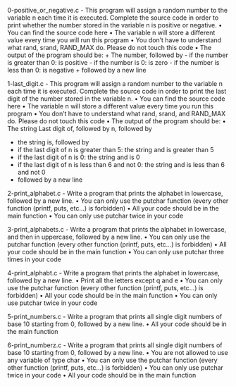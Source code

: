 0-positive_or_negative.c - This program will assign a random number to the variable n each time it is executed. Complete the source code in order to print whether the number stored in the variable n is positive or negative.    • You can find the source code here
     • The variable n will store a different value every time you will run this program
     • You don’t have to understand what rand, srand, RAND_MAX do. Please do not touch this code
     • The output of the program should be:
     + The number, followed by
       - if the number is greater than 0: is positive
       - if the number is 0: is zero
       - if the number is less than 0: is negative
      + followed by a new line

1-last_digit.c - This program will assign a random number to the variable n each time it is executed. Complete the source code in order to print the last digit of the number stored in the variable n.
     • You can find the source code here
     • The variable n will store a different value every time you run this program
     • You don’t have to understand what rand, srand, and RAND_MAX do. Please do not touch this code
     • The output of the program should be:
     • The string Last digit of, followed by
n, followed by
   - the string is, followed by
   - if the last digit of n is greater than 5: the string and is greater than 5
   - if the last digit of n is 0: the string and is 0
   - if the last digit of n is less than 6 and not 0: the string and is less than 6 and not 0
   - followed by a new line

2-print_alphabet.c - Write a program that prints the alphabet in lowercase, followed by a new line.
      • You can only use the putchar function (every other function (printf, puts, etc…) is forbidden)
      • All your code should be in the main function
      • You can only use putchar twice in your code

3-print_alphabets.c - Write a program that prints the alphabet in lowercase, and then in uppercase, followed by a new line.
      • You can only use the putchar function (every other function (printf, puts, etc…) is forbidden)
      • All your code should be in the main function
      • You can only use putchar three times in your code

4-print_alphabt.c - Write a program that prints the alphabet in lowercase, followed by a new line.
      • Print all the letters except q and e
      • You can only use the putchar function (every other function (printf, puts, etc…) is forbidden)
      • All your code should be in the main function
      • You can only use putchar twice in your code

5-print_numbers.c - Write a program that prints all single digit numbers of base 10 starting from 0, followed by a new line.
      • All your code should be in the main function

6-print_numberz.c - Write a program that prints all single digit numbers of base 10 starting from 0, followed by a new line.
      • You are not allowed to use any variable of type char
      • You can only use the putchar function (every other function (printf, puts, etc…) is forbidden)
      • You can only use putchar twice in your code
      • All your code should be in the main function

